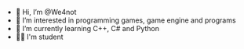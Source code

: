 - 👋 Hi, I’m @We4not
- 👀 I’m interested in programming games, game engine and programs
- 🌱 I’m currently learning C++, C# and Python
- 👨‍🎓 I'm student

<!---
We4not/We4not is a ✨ special ✨ repository because its `README.md` (this file) appears on your GitHub profile.
You can click the Preview link to take a look at your changes.
--->
